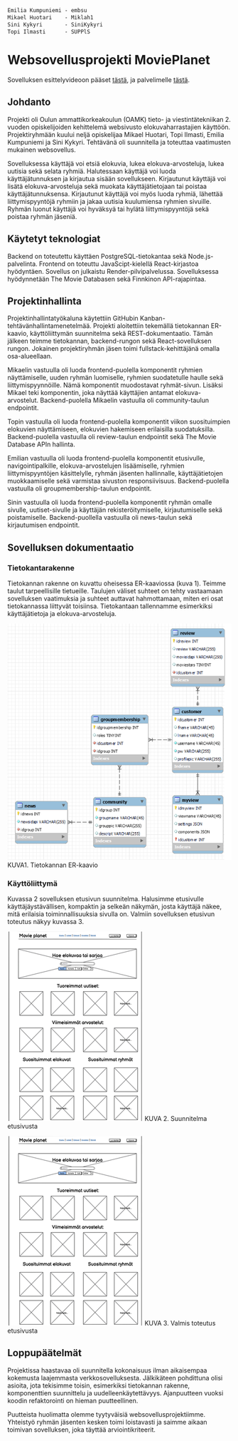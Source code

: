     Emilia Kumpuniemi - embsu
    Mikael Huotari    - Miklah1
    Sini Kykyri       - SiniKykyri
    Topi Ilmasti      - SUPPlS

# Websovellusprojekti MoviePlanet

Sovelluksen esittelyvideoon pääset [tästä](linkki), ja palvelimelle [tästä](linkki). 

## Johdanto
Projekti oli Oulun ammattikorkeakoulun (OAMK) tieto- ja viestintätekniikan 2. vuoden opiskelijoiden kehittelemä websivusto elokuvaharrastajien käyttöön. Projektiryhmään kuului neljä opiskelijaa Mikael Huotari, Topi Ilmasti, Emilia Kumpuniemi ja Sini Kykyri. Tehtävänä oli suunnitella ja toteuttaa vaatimusten mukainen websovellus. 

Sovelluksessa käyttäjä voi etsiä elokuvia, lukea elokuva-arvosteluja, lukea uutisia sekä selata ryhmiä. Halutessaan käyttäjä voi luoda käyttäjätunnuksen ja kirjautua sisään sovellukseen. Kirjautunut käyttäjä voi lisätä elokuva-arvosteluja sekä muokata käyttäjätietojaan tai poistaa käyttäjätunnuksensa. Kirjautunut käyttäjä voi myös luoda ryhmiä, lähettää liittymispyyntöjä ryhmiin ja jakaa uutisia kuulumiensa ryhmien sivuille. Ryhmän luonut käyttäjä voi hyväksyä tai hylätä liittymispyyntöjä sekä poistaa ryhmän jäseniä. 

## Käytetyt teknologiat
Backend on toteutettu käyttäen PostgreSQL-tietokantaa sekä Node.js-palvelinta. Frontend on toteuttu JavaScipt-kielellä React-kirjastoa hyödyntäen. Sovellus on julkaistu Render-pilvipalvelussa. Sovelluksessa hyödynnetään The Movie Databasen sekä Finnkinon API-rajapintaa.

## Projektinhallinta
Projektinhallintatyökaluna käytettiin GitHubin Kanban-tehtävänhallintamenetelmää. Projekti aloitettiin tekemällä tietokannan ER-kaavio, käyttöliittymän suunnitelma sekä REST-dokumentaatio. Tämän jälkeen teimme tietokannan, backend-rungon sekä React-sovelluksen rungon. Jokainen projektiryhmän jäsen toimi fullstack-kehittäjänä omalla osa-alueellaan.

Mikaelin vastuulla oli luoda frontend-puolella komponentit ryhmien näyttämiselle, uuden ryhmän luomiselle, ryhmien suodatetulle haulle sekä liittymispyynnöille. Nämä komponentit muodostavat ryhmät-sivun. Lisäksi Mikael teki komponentin, joka näyttää käyttäjien antamat elokuva-arvostelut. Backend-puolella Mikaelin vastuulla oli community-taulun endpointit. 

Topin vastuulla oli luoda frontend-puolella komponentit viikon suosituimpien elokuvien näyttämiseen, elokuvien hakemiseen erilaisilla suodatuksilla. Backend-puolella vastuulla oli review-taulun endpointit sekä The Movie Database APIn hallinta.

Emilian vastuulla oli luoda frontend-puolella komponentit etusivulle, navigointipalkille, elokuva-arvostelujen lisäämiselle, ryhmien liittymispyyntöjen käsittelylle, ryhmän jäsenten hallinnalle, käyttäjätietojen muokkaamiselle sekä varmistaa sivuston responsiivisuus. Backend-puolella vastuulla oli groupmembership-taulun endpointit.

Sinin vastuulla oli luoda frontend-puolella komponentit ryhmän omalle sivulle, uutiset-sivulle ja käyttäjän rekisteröitymiselle, kirjautumiselle sekä poistamiselle. Backend-puollella vastuulla oli news-taulun sekä kirjautumisen endpointit.

## Sovelluksen dokumentaatio
### Tietokantarakenne

Tietokannan rakenne on kuvattu oheisessa ER-kaaviossa (kuva 1). Teimme taulut tarpeellisille tietueille. Taulujen väliset suhteet on tehty vastaamaan sovelluksen vaatimuksia ja suhteet auttavat hahmottamaan, miten eri osat tietokannassa liittyvät toisiinsa.  Tietokantaan tallennamme esimerkiksi käyttäjätietoja ja elokuva-arvosteluja.

![KUVA1. Tietokannan ER-kaavio](Dokumentit/Tietokannan_ER-kaavio.png)
KUVA1. Tietokannan ER-kaavio

### Käyttöliittymä
Kuvassa 2 sovelluksen etusivun suunnitelma. Halusimme etusivulle käyttäjäystävällisen, kompaktin ja selkeän näkymän, josta käyttäjä näkee, mitä erilaisia toiminnallisuuksia sivulla on. Valmiin sovelluksen etusivun toteutus näkyy kuvassa 3.

![KUVA 2. Suunnitelma etusivusta](Dokumentit/UI_suunnitelma.png) 
KUVA 2. Suunnitelma etusivusta

![KUVA 3. Valmis toteutus etusivusta](Dokumentit/UI_suunnitelma.png)
KUVA 3. Valmis toteutus etusivusta  
                             
## Loppupäätelmät
Projektissa haastavaa oli suunnitella kokonaisuus ilman aikaisempaa kokemusta laajemmasta verkkosovelluksesta. Jälkikäteen pohdittuna olisi asioita, jota tekisimme toisin, esimerkiksi tietokannan rakenne, komponenttien suunnittelu ja uudelleenkäytettävyys. Ajanpuutteen vuoksi koodin refaktorointi on hieman puutteellinen. 

Puutteista huolimatta olemme tyytyväisiä websovellusprojektiimme. Yhteistyö ryhmän jäsenten kesken toimi loistavasti ja saimme aikaan toimivan sovelluksen, joka täyttää arviointikriteerit. 

